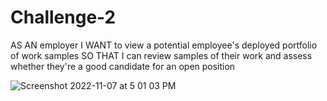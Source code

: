 # Challenge-2
AS AN employer
I WANT to view a potential employee's deployed portfolio of work samples
SO THAT I can review samples of their work and assess whether they're a good candidate for an open position


![Screenshot 2022-11-07 at 5 01 03 PM](https://user-images.githubusercontent.com/112348603/200433690-b51124e8-cebf-40c1-843b-2c304776ce61.png)
